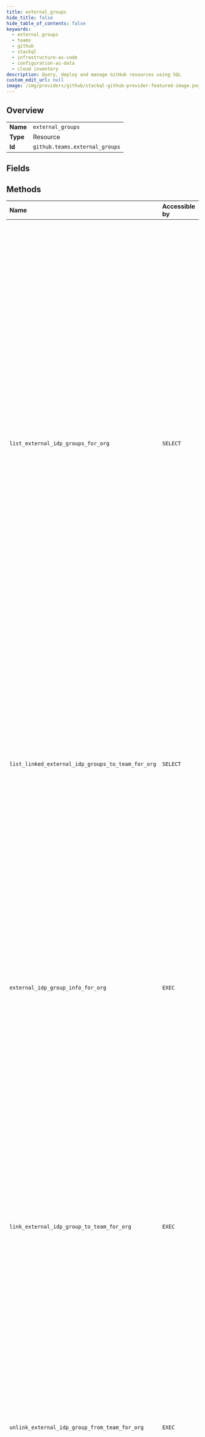 ```yaml
---
title: external_groups
hide_title: false
hide_table_of_contents: false
keywords:
  - external_groups
  - teams
  - github    
  - stackql
  - infrastructure-as-code
  - configuration-as-data
  - cloud inventory
description: Query, deploy and manage GitHub resources using SQL
custom_edit_url: null
image: /img/providers/github/stackql-github-provider-featured-image.png
---
```

  
    

## Overview
<table><tbody>
<tr><td><b>Name</b></td><td><code>external_groups</code></td></tr>
<tr><td><b>Type</b></td><td>Resource</td></tr>
<tr><td><b>Id</b></td><td><code>github.teams.external_groups</code></td></tr>
</tbody></table>

## Fields
## Methods
| Name | Accessible by | Required Params | Description |
|:-----|:--------------|:----------------|:------------|
| `list_external_idp_groups_for_org` | `SELECT` | `org` | Lists external groups available in an organization. You can query the groups using the `display_name` parameter, only groups with a `group_name` containing the text provided in the `display_name` parameter will be returned.  You can also limit your page results using the `per_page` parameter. GitHub generates a url-encoded `page` token using a cursor value for where the next page begins. For more information on cursor pagination, see "[Offset and Cursor Pagination explained](https://dev.to/jackmarchant/offset-and-cursor-pagination-explained-b89)."<br /><br />You can manage team membership with your identity provider using Enterprise Managed Users for GitHub Enterprise Cloud. For more information, see "[GitHub's products](https://docs.github.com/github/getting-started-with-github/githubs-products)" in the GitHub Help documentation. |
| `list_linked_external_idp_groups_to_team_for_org` | `SELECT` | `org, team_slug` | Lists a connection between a team and an external group.<br /><br />You can manage team membership with your identity provider using Enterprise Managed Users for GitHub Enterprise Cloud. For more information, see "[GitHub's products](https://docs.github.com/github/getting-started-with-github/githubs-products)" in the GitHub Help documentation. |
| `external_idp_group_info_for_org` | `EXEC` | `group_id, org` | Displays information about the specific group's usage.  Provides a list of the group's external members as well as a list of teams that this group is connected to.<br /><br />You can manage team membership with your identity provider using Enterprise Managed Users for GitHub Enterprise Cloud. For more information, see "[GitHub's products](https://docs.github.com/github/getting-started-with-github/githubs-products)" in the GitHub Help documentation. |
| `link_external_idp_group_to_team_for_org` | `EXEC` | `org, team_slug, data__group_id` | Creates a connection between a team and an external group.  Only one external group can be linked to a team.<br /><br />You can manage team membership with your identity provider using Enterprise Managed Users for GitHub Enterprise Cloud. For more information, see "[GitHub's products](https://docs.github.com/github/getting-started-with-github/githubs-products)" in the GitHub Help documentation. |
| `unlink_external_idp_group_from_team_for_org` | `EXEC` | `org, team_slug` | Deletes a connection between a team and an external group.<br /><br />You can manage team membership with your IdP using Enterprise Managed Users for GitHub Enterprise Cloud. For more information, see [GitHub's products](https://docs.github.com/github/getting-started-with-github/githubs-products) in the GitHub Help documentation. |
